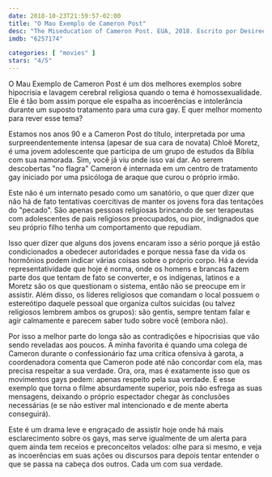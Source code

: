 ```yaml
---
date: 2018-10-23T21:59:57-02:00
title: "O Mau Exemplo de Cameron Post"
desc: "The Miseducation of Cameron Post. EUA, 2018. Escrito por Desiree Akhavan e Cecilia Frugiuele baseado no romance de Emily M. Danforth. Dirigido por Akhavan. Com Chloë Grace Moretz, Steven Hauck, Quinn Shephard. Gays, homossexualidade, drama, religião. #mostrasp"
imdb: "6257174"

categories: [ "movies" ]
stars: "4/5"
---
```

O Mau Exemplo de Cameron Post é um dos melhores exemplos sobre hipocrisia e lavagem cerebral religiosa quando o tema é homossexualidade. Ele é tão bom assim porque ele espalha as incoerências e intolerância durante um suposto tratamento para uma cura gay. E quer melhor momento para rever esse tema?

Estamos nos anos 90 e a Cameron Post do título, interpretada por uma surpreendentemente intensa (apesar de sua cara de novata) Chloë Moretz, é uma jovem adolescente que participa de um grupo de estudos da Bíblia com sua namorada. Sim, você já viu onde isso vai dar. Ao serem descobertas "no flagra" Cameron é internada em um centro de tratamento gay iniciado por uma psicóloga de araque que curou o próprio irmão.

Este não é um internato pesado como um sanatório, o que quer dizer que não há de fato tentativas coercitivas de manter os jovens fora das tentações do "pecado". São apenas pessoas religiosas brincando de ser terapeutas com adolescentes de pais religiosos preocupados, ou pior, indignados que seu próprio filho tenha um comportamento que repudiam.

Isso quer dizer que alguns dos jovens encaram isso a sério porque já estão condicionados a obedecer autoridades e porque nessa fase da vida os hormônios podem indicar várias coisas sobre o próprio corpo. Há a devida representatividade que hoje é norma, onde os homens e brancas fazem parte dos que tentam de fato se converter, e os indígenas, latinos e a Moretz são os que questionam o sistema, então não se preocupe em ir assistir. Além disso, os líderes religiosos que comandam o local possuem o estereótipo daquele pessoal que organiza cultos suicidas (ou talvez religiosos lembrem ambos os grupos): são gentis, sempre tentam falar e agir calmamente e parecem saber tudo sobre você (embora não).

Por isso a melhor parte do longa são as contradições e hipocrisias que vão sendo reveladas aos poucos. A minha favorita é quando uma colega de Cameron durante o confessionário faz uma crítica ofensiva à garota, a coordenadora comenta que Cameron pode até não concordar com ela, mas precisa respeitar a sua verdade. Ora, ora, mas é exatamente isso que os movimentos gays pedem: apenas respeito pela sua verdade. É esse exemplo que torna o filme absurdamente superior, pois não esfrega as suas mensagens, deixando o próprio espectador chegar às conclusões necessárias (e se não estiver mal intencionado e de mente aberta conseguirá).

Este é um drama leve e engraçado de assistir hoje onde há mais esclarecimento sobre os gays, mas serve igualmente de um alerta para quem ainda tem receios e preconceitos velados: olhe para si mesmo, e veja as incoerências em suas ações ou discursos para depois tentar entender o que se passa na cabeça dos outros. Cada um com sua verdade.
